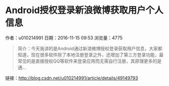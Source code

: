 # Android授权登录新浪微博获取用户个人信息
作者：u010214991
日期：2016-11-15 09:53
浏览量：4775
> 简介：今天我讲的是Android通过新浪微博授权登录获取用户信息，大家都知道，现在很多软件除了本地注册登录之外，还增加了第三方登录功能，最常见的是直接授权QQ等软件来登录应用而无需自行注册，其原理更多的是通...

 链接：http://blog.csdn.net/u010214991/article/details/49149793
